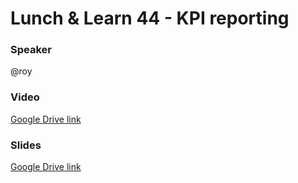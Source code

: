 # Lunch & Learn 44 - KPI reporting

### Speaker
@roy

### Video
[Google Drive link](https://drive.google.com/file/d/1sKYDVk5Lb3dvmhFmT6aqOpmKNRDkQWcU/view?usp=sharing)

### Slides
[Google Drive link](https://drive.google.com/file/d/15-14ax8lphXNK0Qk8_iQo1dTFKJO6pTY/view?usp=sharing)